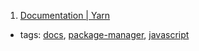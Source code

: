 1. [Documentation | Yarn](https://yarnpkg.com/en/docs)
  * tags: [docs](tags/docs.md), [package-manager](tags/package-manager.md), [javascript](tags/javascript.md)
